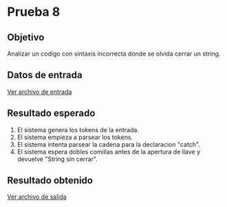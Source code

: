 # Prueba 8

## Objetivo

Analizar un codigo con sintaxis incorrecta donde se olvida cerrar un string.

## Datos de entrada

[Ver archivo de entrada](./input.txt)

## Resultado esperado

1. El sistema genera los tokens de la entrada.
2. El sistema empieza a parsear los tokens.
3. El sistema intenta parsear la cadena para la declaracion "catch".
4. El sistema espera dobles comillas antes de la apertura de llave y devuelve "String sin cerrar".

## Resultado obtenido

[Ver archivo de salida](./output.txt)
